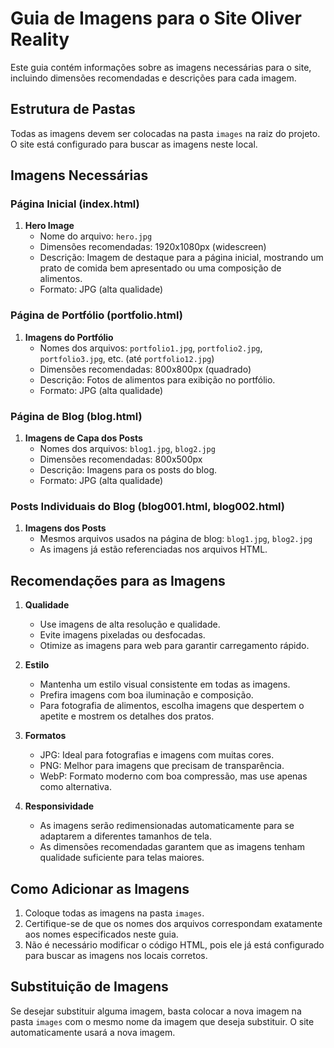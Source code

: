 # Guia de Imagens para o Site Oliver Reality

Este guia contém informações sobre as imagens necessárias para o site, incluindo dimensões recomendadas e descrições para cada imagem.

## Estrutura de Pastas

Todas as imagens devem ser colocadas na pasta `images` na raiz do projeto. O site está configurado para buscar as imagens neste local.

## Imagens Necessárias

### Página Inicial (index.html)

1. **Hero Image**
   - Nome do arquivo: `hero.jpg`
   - Dimensões recomendadas: 1920x1080px (widescreen)
   - Descrição: Imagem de destaque para a página inicial, mostrando um prato de comida bem apresentado ou uma composição de alimentos.
   - Formato: JPG (alta qualidade)

### Página de Portfólio (portfolio.html)

1. **Imagens do Portfólio**
   - Nomes dos arquivos: `portfolio1.jpg`, `portfolio2.jpg`, `portfolio3.jpg`, etc. (até `portfolio12.jpg`)
   - Dimensões recomendadas: 800x800px (quadrado)
   - Descrição: Fotos de alimentos para exibição no portfólio.
   - Formato: JPG (alta qualidade)

### Página de Blog (blog.html)

1. **Imagens de Capa dos Posts**
   - Nomes dos arquivos: `blog1.jpg`, `blog2.jpg`
   - Dimensões recomendadas: 800x500px
   - Descrição: Imagens para os posts do blog.
   - Formato: JPG (alta qualidade)

### Posts Individuais do Blog (blog001.html, blog002.html)

1. **Imagens dos Posts**
   - Mesmos arquivos usados na página de blog: `blog1.jpg`, `blog2.jpg`
   - As imagens já estão referenciadas nos arquivos HTML.

## Recomendações para as Imagens

1. **Qualidade**
   - Use imagens de alta resolução e qualidade.
   - Evite imagens pixeladas ou desfocadas.
   - Otimize as imagens para web para garantir carregamento rápido.

2. **Estilo**
   - Mantenha um estilo visual consistente em todas as imagens.
   - Prefira imagens com boa iluminação e composição.
   - Para fotografia de alimentos, escolha imagens que despertem o apetite e mostrem os detalhes dos pratos.

3. **Formatos**
   - JPG: Ideal para fotografias e imagens com muitas cores.
   - PNG: Melhor para imagens que precisam de transparência.
   - WebP: Formato moderno com boa compressão, mas use apenas como alternativa.

4. **Responsividade**
   - As imagens serão redimensionadas automaticamente para se adaptarem a diferentes tamanhos de tela.
   - As dimensões recomendadas garantem que as imagens tenham qualidade suficiente para telas maiores.

## Como Adicionar as Imagens

1. Coloque todas as imagens na pasta `images`.
2. Certifique-se de que os nomes dos arquivos correspondam exatamente aos nomes especificados neste guia.
3. Não é necessário modificar o código HTML, pois ele já está configurado para buscar as imagens nos locais corretos.

## Substituição de Imagens

Se desejar substituir alguma imagem, basta colocar a nova imagem na pasta `images` com o mesmo nome da imagem que deseja substituir. O site automaticamente usará a nova imagem.

